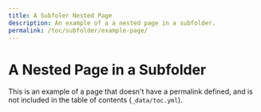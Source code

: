 ```yaml
---
title: A Subfoler Nested Page
description: An example of a a nested page in a subfolder.
permalink: /toc/subfolder/example-page/
---
```


# A Nested Page in a Subfolder

This is an example of a page that doesn't have a permalink defined, and
is not included in the table of contents (`_data/toc.yml`).
